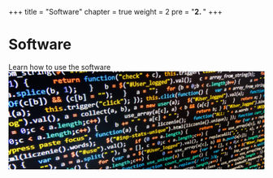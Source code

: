 +++
title = "Software"
chapter = true
weight = 2
pre = "<b>2. </b>"
+++

# Software

Learn how to use the software
![Symbolbild_Quellcode](/images/code.png)